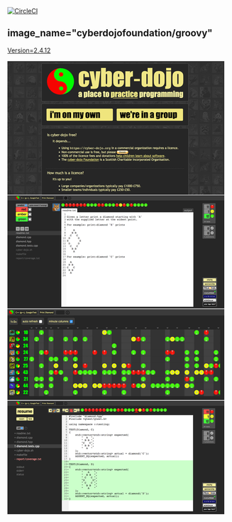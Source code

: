 
[![CircleCI](https://circleci.com/gh/cyber-dojo-languages/groovy.svg?style=svg)](https://circleci.com/gh/cyber-dojo-languages/groovy)

## image_name="cyberdojofoundation/groovy"

[Version=2.4.12](https://github.com/cyber-dojo-languages/groovy/blob/master/check_version.sh)

![cyber-dojo.org home page](https://github.com/cyber-dojo/cyber-dojo/blob/master/shared/home_page_snapshot.png)
